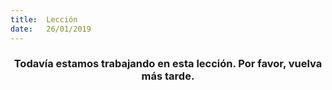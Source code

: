 ```yaml
---
title:  Lección
date:   26/01/2019
---
```


### <center>Todavía estamos trabajando en esta lección. Por favor, vuelva más tarde.</center>